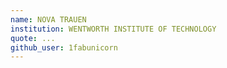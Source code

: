 ```yaml
---
name: NOVA TRAUEN
institution: WENTWORTH INSTITUTE OF TECHNOLOGY
quote: ...
github_user: 1fabunicorn
---
```


